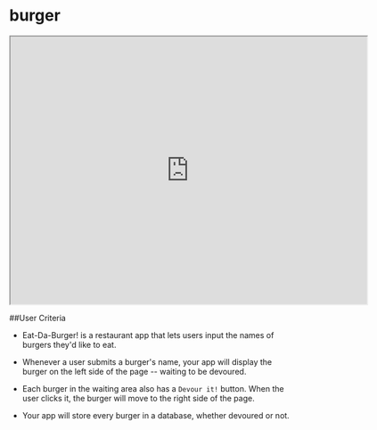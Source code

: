 # burger

<iframe src="https://drive.google.com/file/d/1Op6pI40YA9OgqfB8FnnC31EukBCyLUuA/preview" width="640" height="480"></iframe>

##User Criteria

* Eat-Da-Burger! is a restaurant app that lets users input the names of burgers they'd like to eat.

* Whenever a user submits a burger's name, your app will display the burger on the left side of the page -- waiting to be devoured.

* Each burger in the waiting area also has a `Devour it!` button. When the user clicks it, the burger will move to the right side of the page.

* Your app will store every burger in a database, whether devoured or not.
